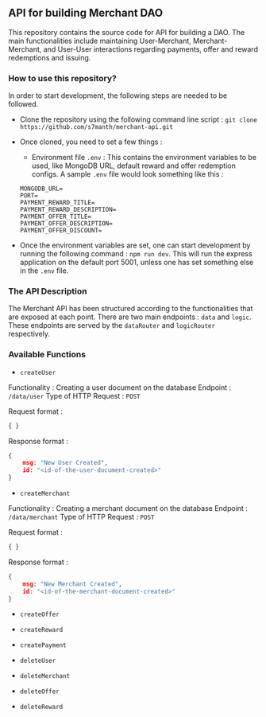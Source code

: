 ## API for building Merchant DAO

This repository contains the source code for API for building a DAO. The main functionalities include maintaining User-Merchant, Merchant-Merchant, and User-User interactions regarding payments, offer and reward redemptions and issuing. 

### How to use this repository?

In order to start development, the following steps are needed to be followed. 

* Clone the repository using the following command line script : `git clone https://github.com/s7manth/merchant-api.git`
* Once cloned, you need to set a few things : 
    * Environment file `.env` : This contains the environment variables to be used, like MongoDB URL, default reward and offer redemption  configs. A sample `.env` file would look something like this : 

    ```
    MONGODB_URL=
    PORT=
    PAYMENT_REWARD_TITLE=
    PAYMENT_REWARD_DESCRIPTION=
    PAYMENT_OFFER_TITLE=
    PAYMENT_OFFER_DESCRIPTION=
    PAYMENT_OFFER_DISCOUNT=
    ```
* Once the environment variables are set, one can start development by running the following command : `npm run dev`. This will run the express application on the default port 5001, unless one has set something else in the `.env` file. 

### The API Description

The Merchant API has been structured according to the functionalities that are exposed at each point. There are two main endpoints : `data` and `logic`. These endpoints are served by the `dataRouter` and `logicRouter` respectively. 

### Available Functions 

* `createUser`

Functionality : Creating a user document on the database
Endpoint : `/data/user`
Type of HTTP Request : `POST`

Request format : 

```json
{ }
```

Response format : 

```json
{
    msg: "New User Created",
    id: "<id-of-the-user-document-created>"
}
```

* `createMerchant`

Functionality : Creating a merchant document on the database
Endpoint : `/data/merchant`
Type of HTTP Request : `POST`

Request format : 

```json
{ }
```

Response format : 

```json
{
    msg: "New Merchant Created",
    id: "<id-of-the-merchant-document-created>"
}
```

* `createOffer`

* `createReward`

* `createPayment`

* `deleteUser`

* `deleteMerchant`

* `deleteOffer`

* `deleteReward`



